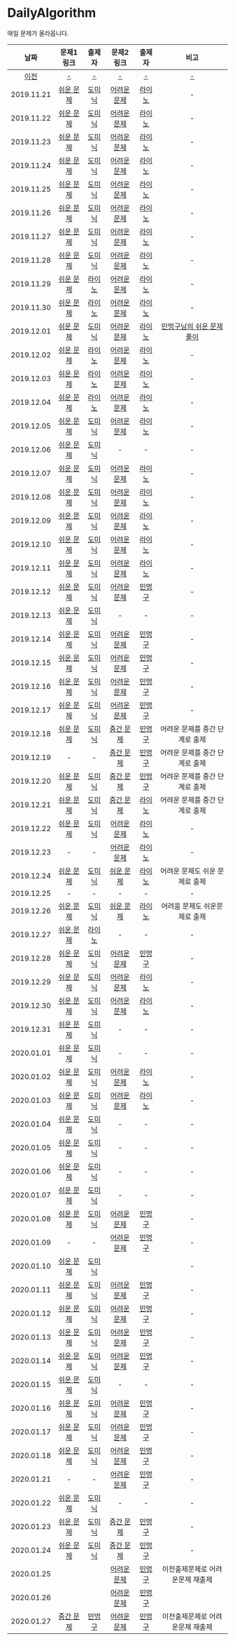 # DailyAlgorithm
매일 문제가 올라옵니다.

| 날짜 | 문제1 링크 | 출제자 | 문제2 링크 | 출제자 | 비고 |
| :-: | :-: | :-: | :-: | :-: | :-: |
| [이전](old.md) |[-](old.md)|[-](old.md)|[-](old.md)|[-](old.md)|[-](old.md)|
|2019.11.21|[쉬운 문제](https://programmers.co.kr/learn/courses/30/lessons/12904)| [도미닉] |[어려운 문제](https://programmers.co.kr/learn/courses/30/lessons/42840?language=swift)| [라이노] | - |
|2019.11.22|[쉬운 문제](https://programmers.co.kr/learn/courses/30/lessons/12933)| [도미닉] |[어려운 문제](https://programmers.co.kr/learn/courses/30/lessons/42588)| [라이노] | - |
|2019.11.23|[쉬운 문제](https://programmers.co.kr/learn/courses/30/lessons/42746)| [도미닉] |[어려운 문제](https://programmers.co.kr/learn/courses/30/lessons/12940)| [라이노] | - |
|2019.11.24|[쉬운 문제](https://programmers.co.kr/learn/courses/30/lessons/12943)| [도미닉] |[어려운 문제](https://programmers.co.kr/learn/courses/30/lessons/43238)| [라이노] | - |
|2019.11.25|[쉬운 문제](https://programmers.co.kr/learn/courses/30/lessons/42583)| [도미닉] |[어려운 문제](https://programmers.co.kr/learn/courses/30/lessons/12914)| [라이노] | - |
|2019.11.26|[쉬운 문제](https://programmers.co.kr/learn/courses/30/lessons/12948)| [도미닉] |[어려운 문제](https://programmers.co.kr/learn/courses/30/lessons/12946)| [라이노] | - |
|2019.11.27|[쉬운 문제](https://programmers.co.kr/learn/courses/30/lessons/12969)| [도미닉] |[어려운 문제](https://programmers.co.kr/learn/courses/30/lessons/42839)| [라이노] | - |
|2019.11.28|[쉬운 문제](https://www.acmicpc.net/problem/2839)| [도미닉] |[어려운 문제](https://programmers.co.kr/learn/courses/30/lessons/12929)| [라이노] | - |
|2019.11.29|[쉬운 문제](https://programmers.co.kr/learn/courses/30/lessons/42586)| [라이노] |[어려운 문제](https://programmers.co.kr/learn/courses/30/lessons/49189)| [라이노] | - |
|2019.11.30|[쉬운 문제](https://programmers.co.kr/learn/courses/30/lessons/62048)| [라이노] |[어려운 문제](https://programmers.co.kr/learn/courses/30/lessons/12952)| [라이노] | - |
|2019.12.01|[쉬운 문제](https://programmers.co.kr/learn/courses/30/lessons/42585)| [도미닉] |[어려운 문제](https://programmers.co.kr/learn/courses/30/lessons/42861)| [라이노] | [민멍구님의 쉬운 문제 풀이](https://www.youtube.com/watch?v=eCAbqDYV1B8&t=679s) |
|2019.12.02|[쉬운 문제](https://programmers.co.kr/learn/courses/30/lessons/12945)| [라이노] |[어려운 문제](https://programmers.co.kr/learn/courses/30/lessons/43236)| [라이노] | - |
|2019.12.03|[쉬운 문제](https://programmers.co.kr/learn/courses/30/lessons/12982)| [라이노] |[어려운 문제](https://programmers.co.kr/learn/courses/30/lessons/12978)| [라이노] | - |
|2019.12.04|[쉬운 문제](https://programmers.co.kr/learn/courses/30/lessons/42841)| [라이노] |[어려운 문제](https://programmers.co.kr/learn/courses/30/lessons/43163)| [라이노] | - |
|2019.12.05|[쉬운 문제](https://app.codility.com/programmers/lessons/1-iterations/binary_gap/)| [도미닉] |[어려운 문제](https://programmers.co.kr/learn/courses/30/lessons/12971)| [라이노] | - |
|2019.12.06|[쉬운 문제](https://app.codility.com/programmers/lessons/3-time_complexity/perm_missing_elem/)| [도미닉] | - | - | - |
|2019.12.07|[쉬운 문제](https://app.codility.com/programmers/lessons/4-counting_elements/frog_river_one/)| [도미닉] |[어려운 문제](https://programmers.co.kr/learn/courses/30/lessons/42627)| [라이노] | - |
|2019.12.08|[쉬운 문제](https://app.codility.com/programmers/lessons/4-counting_elements/max_counters/)| [도미닉] | [어려운 문제](https://programmers.co.kr/learn/courses/30/lessons/62050) | [라이노] | - |
|2019.12.09|[쉬운 문제](https://app.codility.com/programmers/lessons/4-counting_elements/missing_integer/)| [도미닉] | [어려운 문제](https://programmers.co.kr/learn/courses/30/lessons/43164) | [라이노] | - |
|2019.12.10|[쉬운 문제](https://app.codility.com/programmers/lessons/5-prefix_sums/passing_cars/)| [도미닉] |[어려운 문제](https://programmers.co.kr/learn/courses/30/lessons/42895)| [라이노] | - |
|2019.12.11|[쉬운 문제](https://app.codility.com/programmers/lessons/2-arrays/odd_occurrences_in_array/)| [도미닉] |[어려운 문제](https://www.acmicpc.net/problem/15651) | [라이노] | - |
|2019.12.12|[쉬운 문제](https://app.codility.com/programmers/lessons/2-arrays/cyclic_rotation/)| [도미닉] |   [어려운 문제](https://www.acmicpc.net/problem/9465)| [민멍구] | - |
|2019.12.13|[쉬운 문제](https://app.codility.com/programmers/lessons/3-time_complexity/frog_jmp/)| [도미닉] | - | - | - |
|2019.12.14|[쉬운 문제](https://app.codility.com/programmers/lessons/3-time_complexity/tape_equilibrium/) | [도미닉] |   [어려운 문제](https://www.acmicpc.net/problem/11726)| [민멍구] | - |
|2019.12.15|[쉬운 문제](https://app.codility.com/programmers/lessons/4-counting_elements/perm_check/)|[도미닉]|[어려운 문제](https://www.acmicpc.net/problem/2193)|[민멍구]|-|
|2019.12.16|[쉬운 문제](https://programmers.co.kr/learn/courses/30/lessons/42587)|[도미닉]|[어려운 문제](https://www.acmicpc.net/problem/2529)|[민멍구]|-|
|2019.12.17|[쉬운 문제](https://programmers.co.kr/learn/courses/30/lessons/12925)|[도미닉]|[어려운 문제](https://www.acmicpc.net/problem/1790)|[민멍구]|-|
|2019.12.18|[쉬운 문제](https://programmers.co.kr/learn/courses/30/lessons/42860)|[도미닉]|[중간 문제](https://programmers.co.kr/learn/courses/30/lessons/42747?language=swift)|[민멍구]| 어려운 문제를 중간 단계로 출제 |
|2019.12.19|-|-|[중간 문제](https://www.acmicpc.net/problem/6588)|[민멍구]| 어려운 문제를 중간 단계로 출제 |
|2019.12.20|[쉬운 문제](https://programmers.co.kr/learn/courses/30/lessons/42748)|[도미닉]|[중간 문제](https://programmers.co.kr/learn/courses/30/lessons/12985?language=swift)|[민멍구]| 어려운 문제를 중간 단계로 출제 |
|2019.12.21|[쉬운 문제](https://programmers.co.kr/learn/courses/30/lessons/42862)|[도미닉]|[중간 문제](https://www.acmicpc.net/problem/1676)|[라이노]| 어려운 문제를 중간 단계로 출제 |
|2019.12.22|[쉬운 문제](https://programmers.co.kr/learn/courses/30/lessons/12901)|[도미닉]|[어려운 문제](https://www.acmicpc.net/problem/2482)|[라이노]|-|
|2019.12.23|-|-|[어려운 문제](https://www.acmicpc.net/problem/1654)|[라이노]|-|
|2019.12.24|[쉬운 문제](https://programmers.co.kr/learn/courses/30/lessons/12903)|[도미닉]|[쉬운 문제](https://www.acmicpc.net/problem/1920)|[라이노]|어려운 문제도 쉬운 문제로 출제|
|2019.12.25|-|-|-|-|-|
|2019.12.26|[쉬운 문제](https://programmers.co.kr/learn/courses/30/lessons/12910)|[도미닉]|[쉬운 문제](https://www.acmicpc.net/problem/18229)|[라이노]|어려움 문제도 쉬운문제로 출제|
|2019.12.27|[쉬운 문제](https://www.acmicpc.net/problem/1436)|[라이노]|-|-|-|
|2019.12.28|[쉬운 문제](https://programmers.co.kr/learn/courses/30/lessons/12912)|[도미닉]|[어려운 문제](https://www.acmicpc.net/problem/7576)|[민멍구]|-|
|2019.12.29|[쉬운 문제](https://programmers.co.kr/learn/courses/30/lessons/12915)|[도미닉]|[어려운 문제](https://www.acmicpc.net/problem/18221)|[라이노]|-|
|2019.12.30|[쉬운 문제](https://programmers.co.kr/learn/courses/30/lessons/12916)|[도미닉]|[어려운 문제](https://www.acmicpc.net/problem/18222)|[라이노]|-|
|2019.12.31|[쉬운 문제](https://programmers.co.kr/learn/courses/30/lessons/12917)|[도미닉]|-|-|-|
|2020.01.01|[쉬운 문제](https://www.acmicpc.net/problem/1623)|[도미닉]|-|-|-|
|2020.01.02|[쉬운 문제](https://programmers.co.kr/learn/courses/30/lessons/12918)|[도미닉]|[어려운 문제](https://www.acmicpc.net/problem/1009)|[라이노]|-|
|2020.01.03|[쉬운 문제](https://programmers.co.kr/learn/courses/30/lessons/12919)|[도미닉]|[어려운 문제](https://www.acmicpc.net/problem/1012)|[라이노]|-|
|2020.01.04|[쉬운 문제](https://programmers.co.kr/learn/courses/30/lessons/12921)|[도미닉]|-|-|-|
|2020.01.05|[쉬운 문제](https://programmers.co.kr/learn/courses/30/lessons/12922)|[도미닉]|-|-|-|
|2020.01.06|[쉬운 문제](https://programmers.co.kr/learn/courses/30/lessons/12926)|[도미닉]|-|-|-|
|2020.01.07|[쉬운 문제](https://programmers.co.kr/learn/courses/30/lessons/12928)|[도미닉]|-|-|-|
|2020.01.08|[쉬운 문제](https://programmers.co.kr/learn/courses/30/lessons/12930)|[도미닉]|[어려운 문제](https://www.acmicpc.net/problem/2468)|[민멍구]|-|
|2020.01.09|-|-|[어려운 문제](https://leetcode.com/problems/word-pattern/)|[민멍구]|-|
|2020.01.10|[쉬운 문제](https://programmers.co.kr/learn/courses/30/lessons/12931)|[도미닉]|||-|
|2020.01.11|[쉬운 문제](https://programmers.co.kr/learn/courses/30/lessons/12932)|[도미닉]|[어려운 문제](https://programmers.co.kr/learn/courses/30/lessons/12979)|[민멍구]|-|
|2020.01.12|[쉬운 문제](https://programmers.co.kr/learn/courses/30/lessons/12934)|[도미닉]|[어려운 문제](https://www.acmicpc.net/problem/2573)|[민멍구]|-|-|
|2020.01.13|[쉬운 문제](https://programmers.co.kr/learn/courses/30/lessons/12935)|[도미닉]|[어려운 문제](https://leetcode.com/problems/next-permutation)|[민멍구]|-|-|
|2020.01.14|[쉬운 문제](https://programmers.co.kr/learn/courses/30/lessons/12937)|[도미닉]|[어려운 문제](https://programmers.co.kr/learn/courses/30/lessons/12949)|[민멍구]|-|-|
|2020.01.15|[쉬운 문제](https://programmers.co.kr/learn/courses/30/lessons/12944)|[도미닉]|-|-|-|-|
|2020.01.16|[쉬운 문제](https://programmers.co.kr/learn/courses/30/lessons/12947)|[도미닉]|[어려운 문제](https://leetcode.com/problems/kth-largest-element-in-a-stream/)|[민멍구]|-|-|
|2020.01.17|[쉬운 문제](https://programmers.co.kr/learn/courses/30/lessons/12950)|[도미닉]|[어려운 문제](https://leetcode.com/problems/insert-delete-getrandom-o1/)|[민멍구]|-|-|
|2020.01.18|[쉬운 문제](https://programmers.co.kr/learn/courses/30/lessons/12954)|[도미닉]|[어려운 문제](https://leetcode.com/problems/distant-barcodes/)|[민멍구]|-|-|
|2020.01.21|-|-|[어려운 문제](https://leetcode.com/problems/top-k-frequent-words/submissions/)|[민멍구]|-|
|2020.01.22|[쉬운 문제](https://programmers.co.kr/learn/courses/30/lessons/12969)|[도미닉]|-|-|-|
|2020.01.23|[쉬운 문제](https://programmers.co.kr/learn/courses/30/lessons/17681)|[도미닉]|[중간 문제](https://programmers.co.kr/learn/courses/30/lessons/42578)|[민멍구]|-|
|2020.01.24|[쉬운 문제](https://programmers.co.kr/learn/courses/30/lessons/42889)|[도미닉]|[중간 문제](https://programmers.co.kr/learn/courses/30/lessons/42842)|[민멍구]|-|
|2020.01.25|||[어려운 문제](https://programmers.co.kr/learn/courses/30/lessons/43238)|[민멍구]|이전출제문제로 어려운문제 재출제|
|2020.01.26|||[어려운 문제](https://programmers.co.kr/learn/courses/30/lessons/43162)|[민멍구]||
|2020.01.27|[중간 문제](https://programmers.co.kr/learn/courses/30/lessons/12987)|[민멍구]|[어려운 문제](https://programmers.co.kr/learn/courses/30/lessons/12929)|[민멍구]|이전출제문제로 어려운문제 재출제|

[라이노]: https://github.com/JCSooHwanCho
[도미닉]: https://github.com/AppleCEO
[민멍구]: https://github.com/applebuddy
